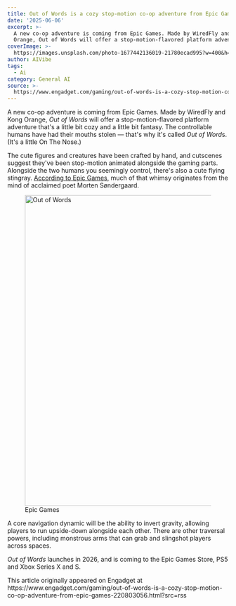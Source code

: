 ```yaml
---
title: Out of Words is a cozy stop-motion co-op adventure from Epic Games
date: '2025-06-06'
excerpt: >-
  A new co-op adventure is coming from Epic Games. Made by WiredFly and Kong
  Orange, Out of Words will offer a stop-motion-flavored platform adventure t...
coverImage: >-
  https://images.unsplash.com/photo-1677442136019-21780ecad995?w=400&h=200&fit=crop&auto=format
author: AIVibe
tags:
  - Ai
category: General AI
source: >-
  https://www.engadget.com/gaming/out-of-words-is-a-cozy-stop-motion-co-op-adventure-from-epic-games-220803056.html?src=rss
---
```

<p>A new co-op adventure is coming from Epic Games. Made by WiredFly and Kong Orange,<em> Out of Words </em>will offer a stop-motion-flavored platform adventure that&#39;s a little bit cozy and a little bit fantasy. The controllable humans have had their mouths stolen — that&#39;s why it&#39;s called <em>Out of Word</em>s. (It&#39;s a little On The Nose.)</p>
<p>The cute figures and creatures have been crafted by hand, and cutscenes suggest they&#39;ve been stop-motion animated alongside the gaming parts. Alongside the two humans you seemingly control, there&#39;s also a cute flying stingray. <a data-i13n="cpos:1;pos:1" href="https://store.epicgames.com/en-US/p/out-of-words#:~:text=Find%20your%20lost%20voices%20in,see%20is%20crafted%20by%20hand.">According to Epic Games,</a> much of that whimsy originates from the mind of acclaimed poet Morten Søndergaard.</p>
<span id="end-legacy-contents"></span><figure><img src="https://s.yimg.com/os/creatr-uploaded-images/2025-06/e01acd40-4321-11f0-bbde-a8bdb1ffa5be" data-crop-orig-src="https://s.yimg.com/os/creatr-uploaded-images/2025-06/e01acd40-4321-11f0-bbde-a8bdb1ffa5be" style="height:708px;width:1440px;" alt="Out of Words" data-uuid="f063ab92-4818-389a-9716-d674061843e9"><figcaption></figcaption><div class="photo-credit">Epic Games</div></figure>
<p>A core navigation dynamic will be the ability to invert gravity, allowing players to run upside-down alongside each other. There are other traversal powers, including monstrous arms that can grab and slingshot players across spaces.</p>
<p><em>Out of Words</em> launches in 2026, and is coming to the Epic Games Store, PS5 and Xbox Series X and S.</p>This article originally appeared on Engadget at https://www.engadget.com/gaming/out-of-words-is-a-cozy-stop-motion-co-op-adventure-from-epic-games-220803056.html?src=rss
